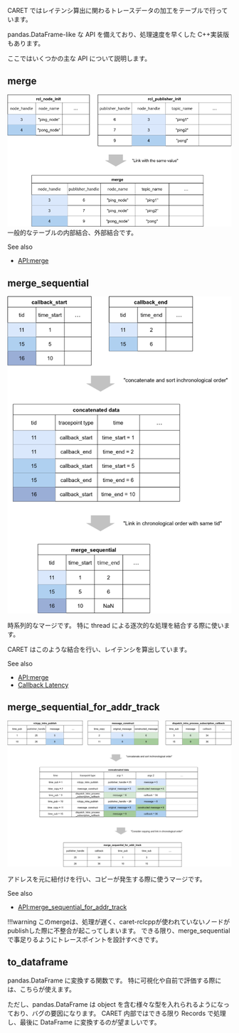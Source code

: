 CARET ではレイテンシ算出に関わるトレースデータの加工をテーブルで行っています。

pandas.DataFrame-like な API を備えており、処理速度を早くした C++実装版もあります。

ここではいくつかの主な API について説明します。

## merge

![merge](../../imgs/records_merge.drawio.png)
一般的なテーブルの内部結合、外部結合です。

See also

- [API:merge](https://tier4.github.io/CARET_analyze/latest/record/#caret_analyze.record.interface.RecordsInterface.merge)

## merge_sequential

![merge_sequential](../../imgs/records_merge_sequential.drawio.png)

時系列的なマージです。
特に thread による逐次的な処理を結合する際に使います。

CARET はこのような結合を行い、レイテンシを算出しています。

See also

- [API:merge](https://tier4.github.io/CARET_analyze/latest/record/#caret_analyze.record.interface.RecordsInterface.merge_sequential)
- [Callback Latency](../latency_definitions/callback_latency.md)

## merge_sequential_for_addr_track

![merge_sequential_for_addr_track](../../imgs/records_merge_sequential_for_addr_track.drawio.png)

アドレスを元に紐付けを行い、コピーが発生する際に使うマージです。

See also

- [API:merge_sequential_for_addr_track](https://tier4.github.io/CARET_analyze/latest/record/#caret_analyze.record.interface.RecordsInterface.merge_sequential_for_addr_track)

<prettier-ignore-start>
!!!warning
    このmergeは、処理が遅く、caret-rclcppが使われていないノードがpublishした際に不整合が起こってしまいます。
    できる限り、merge_sequentialで事足りるようにトレースポイントを設計すべきです。
<prettier-ignore-end>

## to_dataframe

pandas.DataFrame に変換する関数です。
特に可視化や自前で評価する際には、こちらが使えます。

ただし、pandas.DataFrame は object を含む様々な型を入れられるようになっており、バグの要因になります。
CARET 内部ではできる限り Records で処理し、最後に DataFrame に変換するのが望ましいです。

